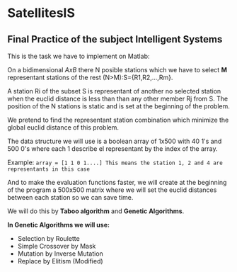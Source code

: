 # SatellitesIS
## Final Practice of the subject Intelligent Systems
This is the task we have to implement on Matlab:

On a bidimensional _AxB_ there N posible stations which we have to select **M** representant stations of the rest (N>M):S={R1,R2,...,Rm}.

A station Ri of the subset S is representant of another no selected station when the euclid distance is less than than any other member Rj from S. The position of the N stations is static and is set at the beginning of the problem.

We pretend to find the representant station combination which minimize the global euclid distance of this problem.

The data structure we will use is a boolean array of 1x500 with 40 1's and 500 0's where each 1 describe el representant by the index of the array. 

Example:
`array = [1 1 0 1....] This means the station 1, 2 and 4 are representants in this case`

And to make the evaluation functions faster, we will create at the beginning of the program a 500x500 matrix where we will set the euclid distances between each station so we can save time. 

We will do this by **Taboo algorithm** and **Genetic Algorithms**.

**In Genetic Algorithms we will use:**
- Selection by Roulette
- Simple Crossover by Mask
- Mutation by Inverse Mutation
- Replace by Elitism (Modified)


  
